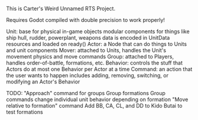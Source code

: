 This is Carter's Weird Unnamed RTS Project.

Requires Godot compiled with double precision to work properly!


Unit: base for physical in-game objects
	modular components for things like ship hull, rudder, powerplant, weapons
	data is encoded in UnitData resources and loaded on ready()
Actor: a Node that can do things to Units and unit components
	Mover: attached to Units, handles the Unit's movement physics and move commands
	Group: attached to Players, handles order-of-battle, formations, etc.
Behavior: controls the stuff that Actors do
	at most one Behavior per Actor at a time
Command: an action that the user wants to happen
	includes adding, removing, switching, or modifying an Actor's Behavior


TODO:
	"Approach" command for groups
	Group formations
		Group commands change individual unit behavior depending on formation
	"Move relative to formation" command
	Add BB, CA, CL, and DD to Kido Butai to test formations

